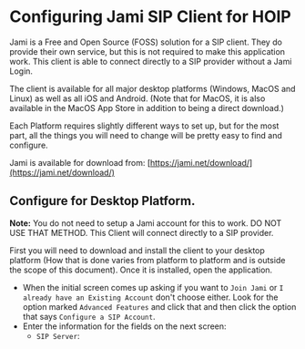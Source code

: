 # Configuring Jami SIP Client for HOIP

Jami is a Free and Open Source (FOSS) solution for a SIP client. They do provide their own service, but this is not required to make this application work. This client is able to connect directly to a SIP provider without a Jami Login.

The client is available for all major desktop platforms (Windows, MacOS and Linux) as well as all iOS and Android. (Note that for MacOS, it is also available in the MacOS App Store in addition to being a direct download.)

Each Platform requires slightly different ways to set up, but for the most part, all the things you will need to change will be pretty easy to find and configure.

Jami is available for download from: [https://jami.net/download/](https://jami.net/download/)


## Configure for Desktop Platform.

**Note:** You do not need to setup a Jami account for this to work. DO NOT USE THAT METHOD. This Client will connect directly to a SIP provider.

First you will need to download and install the client to your desktop platform (How that is done varies from platform to platform and is outside the scope of this document). Once it is installed, open the application.

* When the initial screen comes up asking if you want to ```Join Jami``` or ```I already have an Existing Account``` don't choose either. Look for the option marked ```Advanced Features``` and click that and then click the option that says ```Configure a SIP Account```.
* Enter the information for the fields on the next screen:
    * ```SIP Server```: 